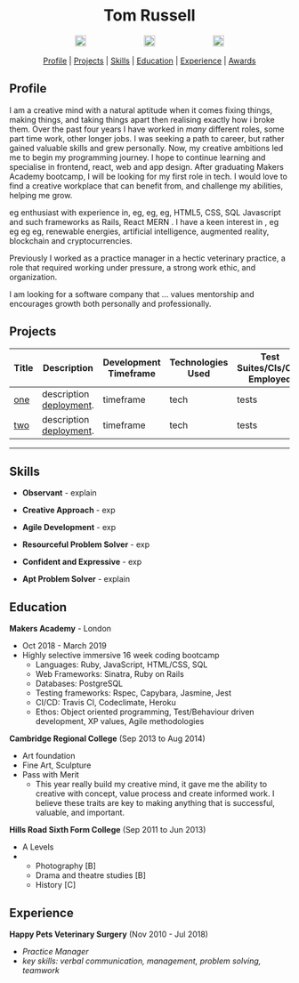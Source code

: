 <h1 align="center"> Tom Russell </h1>
<p align="center">
<a href="https://www.linkedin.com">
<img src="https://www.iconfinder.com/data/icons/free-social-icons/67/linkedin_circle_color-512.png" alt="linkedin" hspace="50" height="20" width="20"></a>
<a href="https://www.linkedin.com">
<img src="https://img.icons8.com/metro/420/link.png" alt="linkedin" hspace="50" height="20" width="20"></a>
<a href="www.google.com">
<img src="https://img.icons8.com/metro/420/link.png" alt="link" hspace="50" height="20" width="20"></a>
</p>
<div align="center"> 
  
[Profile](#profile) | 
[Projects](#projects) | 
[Skills](#skills) | 
[Education](#education) | 
[Experience](#experience) |
[Awards](#awards) 

</div>

<a name="profile"></a>

## Profile
I am a creative mind with a natural aptitude when it comes fixing things, making things, and taking things apart then realising exactly how i broke them.
Over the past four years I have worked in _many_ different roles, some part time work, other longer jobs. I was seeking a path to career, but rather gained valuable skills and grew personally.
Now, my creative ambitions led me to begin my programming journey. I hope to continue learning and specialise in frontend, react, web and app design.
After graduating Makers Academy bootcamp, I will be looking for my first role in tech. I would love to find a creative workplace that can benefit from, and challenge my abilities, helping me grow.


eg enthusiast with experience in, eg, eg, eg, HTML5, CSS, SQL Javascript and such frameworks as Rails, React MERN  .  I have a keen interest in , eg eg eg eg, renewable energies, artificial intelligence, augmented reality, blockchain and cryptocurrencies.

Previously I worked as a practice manager in a hectic veterinary practice, a role that required working under pressure, a strong work ethic, and organization. 

I am looking for a software company that ... values mentorship and encourages growth both personally and professionally. 

<a name="projects"></a>
## Projects
| Title | Description | Development Timeframe | Technologies Used | Test Suites/CIs/CDs Employed |
|--|--|--|--|--|
|[one](https://github.com/) | description [deployment](https://warning-snek.surge.sh). | timeframe |tech | tests |
|[two](https://github.com/) | description [deployment](https://warning-snek.surge.sh). | timeframe |tech | tests |
----
<a name="skills"></a>
## Skills

* **Observant** - explain

* **Creative Approach** - exp

* **Agile Development** - exp

* **Resourceful Problem Solver** - exp

* **Confident and Expressive** - exp

* **Apt Problem Solver**  - explain

<a name="education"></a>
## Education

 **Makers Academy** - London
  * Oct 2018 - March 2019
  * Highly selective immersive 16 week coding bootcamp
    * Languages: Ruby, JavaScript, HTML/CSS, SQL
    * Web Frameworks: Sinatra, Ruby on Rails
    * Databases: PostgreSQL
    * Testing frameworks: Rspec, Capybara, Jasmine, Jest
    * CI/CD: Travis CI, Codeclimate, Heroku
    * Ethos: Object oriented programming, Test/Behaviour driven development, XP values, Agile methodologies

 **Cambridge Regional College** (Sep 2013 to Aug 2014)
*  Art foundation
* Fine Art, Sculpture
* Pass with Merit
  - This year really build my creative mind, it gave me the ability to creative with concept, value process and create informed work. I believe these traits are key to making anything that is successful, valuable, and important.

**Hills Road Sixth Form College** (Sep 2011 to Jun 2013)
- A Levels
- - Photography [B] 
  - Drama and theatre studies [B] 
  - History [C]
 
<a name="experience"></a>
## Experience
**Happy Pets Veterinary Surgery** (Nov 2010 - Jul 2018)
* *Practice Manager*
* *key skills: verbal communication, management, problem solving, teamwork*

